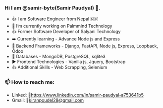 ### Hi I am @samir-byte(Samir Paudyal) 👋. 

- 👍 I am Software Engineer from Nepal 🇳🇵
- 🔭 I’m currently working on Palmmind Technology 
- 👍 Former Software Developer of Salyani Technology
- ➡️ Currently learning - Advance Node js and Express 
- 🌱 Backend Frameworks - Django, FastAPI, Node js, Express, Loopback, Odoo 
- 👯 Databases - MongoDB, PostgreSQL, sqlite3
- ▶️ Frontend Technologies - Vanilla js, Jquery, Bootstrap 
- 👍 Additional Skills - Web Scrapping, Selenium

### 📫 How to reach me: 
- Linked: 🔗https://www.linkedin.com/in/samir-paudyal-a753641b5 
- Gmail: 🔗kiranpoudel28@gmail.com



